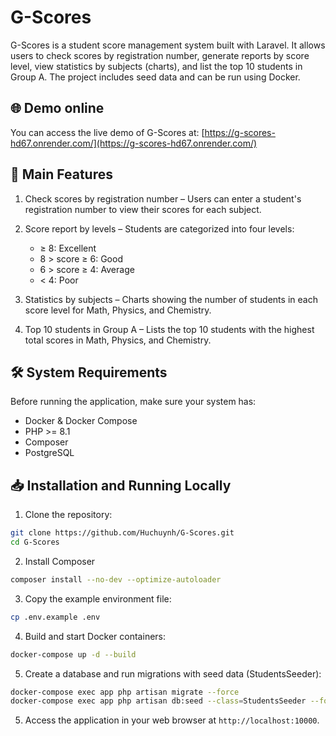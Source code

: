 # G-Scores

G-Scores is a student score management system built with Laravel. It allows users to check scores by registration number, generate reports by score level, view statistics by subjects (charts), and list the top 10 students in Group A. The project includes seed data and can be run using Docker.

## 🌐 Demo online

You can access the live demo of G-Scores at: [https://g-scores-hd67.onrender.com/](https://g-scores-hd67.onrender.com/)

## 🚀 Main Features

1. Check scores by registration number – Users can enter a student's registration number to view their scores for each subject.

2. Score report by levels – Students are categorized into four levels:

    - ≥ 8: Excellent
    - 8 > score ≥ 6: Good
    - 6 > score ≥ 4: Average
    - < 4: Poor

3. Statistics by subjects – Charts showing the number of students in each score level for Math, Physics, and Chemistry.

4. Top 10 students in Group A – Lists the top 10 students with the highest total scores in Math, Physics, and Chemistry.

## 🛠️ System Requirements

Before running the application, make sure your system has:

-   Docker & Docker Compose
-   PHP >= 8.1
-   Composer
-   PostgreSQL

## 📥 Installation and Running Locally

1. Clone the repository:

```bash
git clone https://github.com/Huchuynh/G-Scores.git
cd G-Scores
```

2. Install Composer
```bash
composer install --no-dev --optimize-autoloader
```

3. Copy the example environment file:

```bash
cp .env.example .env
```

4. Build and start Docker containers:

```bash
docker-compose up -d --build
```

5. Create a database and run migrations with seed data (StudentsSeeder):

```bash
docker-compose exec app php artisan migrate --force
docker-compose exec app php artisan db:seed --class=StudentsSeeder --force
```

5. Access the application in your web browser at `http://localhost:10000`.
